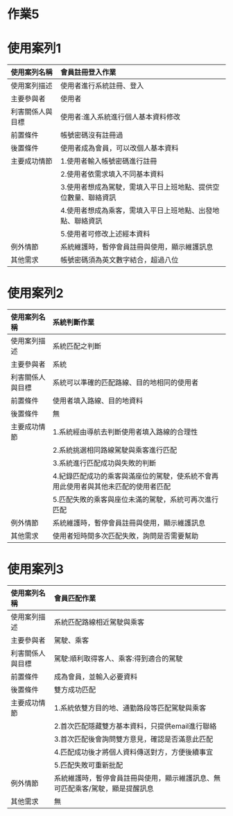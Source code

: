 # 作業5
# 使用案列1
| 使用案列名稱 | 會員註冊登入作業 |
| :----- | :----- |
| 使用案列描述 | 使用者進行系統註冊、登入 |
| 主要參與者 | 使用者 |
| 利害關係人與目標 | 使用者:進入系統進行個人基本資料修改 |
| 前置條件 | 帳號密碼沒有註冊過 |
| 後置條件 | 使用者成為會員，可以改個人基本資料 |
| 主要成功情節 | 1.使用者輸入帳號密碼進行註冊 |
|  | 2.使用者依需求填入不同基本資料 |
|  | 3.使用者想成為駕駛，需填入平日上班地點、提供空位數量、聯絡資訊 |
|  | 4.使用者想成為乘客，需填入平日上班地點、出發地點、聯絡資訊 |
|  | 5.使用者可修改上述經本資料 |
| 例外情節 | 系統維護時，暫停會員註冊與使用，顯示維護訊息 |
| 其他需求 | 帳號密碼須為英文數字結合，超過八位 |
# 使用案列2
| 使用案列名稱 | 系統判斷作業 |
| :----- | :----- |
| 使用案列描述 | 系統匹配之判斷 |
| 主要參與者 | 系統 |
| 利害關係人與目標 | 系統可以準確的匹配路線、目的地相同的使用者 |
| 前置條件 | 使用者填入路線、目的地資料 |
| 後置條件 | 無 |
| 主要成功情節 | 1.系統經由導航去判斷使用者填入路線的合理性 |
|  | 2.系統挑選相同路線駕駛與乘客進行匹配 |
|  | 3.系統進行匹配成功與失敗的判斷 | 
|  | 4.紀錄匹配成功的乘客與滿座位的駕駛，使系統不會再用此使用者與其他未匹配的使用者匹配 |
|  | 5.匹配失敗的乘客與座位未滿的駕駛，系統可再次進行匹配 |
| 例外情節 | 系統維護時，暫停會員註冊與使用，顯示維護訊息 |
| 其他需求 | 使用者短時間多次匹配失敗，詢問是否需要幫助 |
# 使用案列3
| 使用案列名稱 | 會員匹配作業 |
| :----- | :----- |
| 使用案列描述 | 系統匹配路線相近駕駛與乘客 |
| 主要參與者 | 駕駛、乘客 |
| 利害關係人與目標 | 駕駛:順利取得客人、乘客:得到適合的駕駛 |
| 前置條件 | 成為會員，並輸入必要資料 |
| 後置條件 | 雙方成功匹配 |
| 主要成功情節 | 1.系統依雙方目的地、通勤路段等匹配駕駛與乘客 |
|  | 2.首次匹配隱藏雙方基本資料，只提供email進行聯絡 |
|  | 3.首次匹配後會詢問雙方意見，確認是否滿意此匹配 |
|  | 4.匹配成功後才將個人資料傳送對方，方便後續事宜 |
|  | 5.匹配失敗可重新批配 |
| 例外情節 | 系統維護時，暫停會員註冊與使用，顯示維護訊息、無可匹配乘客/駕駛，顯是提醒訊息 |
| 其他需求 | 無 |
